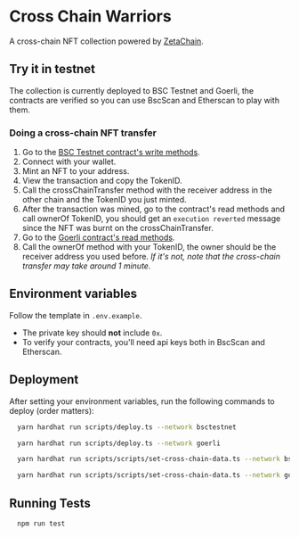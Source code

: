 # Cross Chain Warriors

A cross-chain NFT collection powered by [ZetaChain](https://www.zetachain.com/).

## Try it in testnet

The collection is currently deployed to BSC Testnet and Goerli, the contracts are verified so you can use BscScan and Etherscan to play with them.

### Doing a cross-chain NFT transfer

1. Go to the [BSC Testnet contract's write methods](https://testnet.bscscan.com/address/@todo#writeContract).
1. Connect with your wallet.
1. Mint an NFT to your address.
1. View the transaction and copy the TokenID.
1. Call the crossChainTransfer method with the receiver address in the other chain and the TokenID you just minted.
1. After the transaction was mined, go to the contract's read methods and call ownerOf TokenID, you should get an `execution reverted` message since the NFT was burnt on the crossChainTransfer.
1. Go to the [Goerli contract's read methods](https://goerli.etherscan.io/address/@todo#code).
1. Call the ownerOf method with your TokenID, the owner should be the receiver address you used before. *If it's not, note that the cross-chain transfer may take around 1 minute.*

## Environment variables

Follow the template in `.env.example`.

* The private key should **not** include `0x`.
* To verify your contracts, you'll need api keys both in BscScan and Etherscan.

## Deployment

After setting your environment variables, run the following commands to deploy (order matters):

```bash
  yarn hardhat run scripts/deploy.ts --network bsctestnet
```

```bash
  yarn hardhat run scripts/deploy.ts --network goerli
```

```bash
  yarn hardhat run scripts/scripts/set-cross-chain-data.ts --network bsctestnet
```

```bash
  yarn hardhat run scripts/scripts/set-cross-chain-data.ts --network goerli
```

## Running Tests

```bash
  npm run test
```

